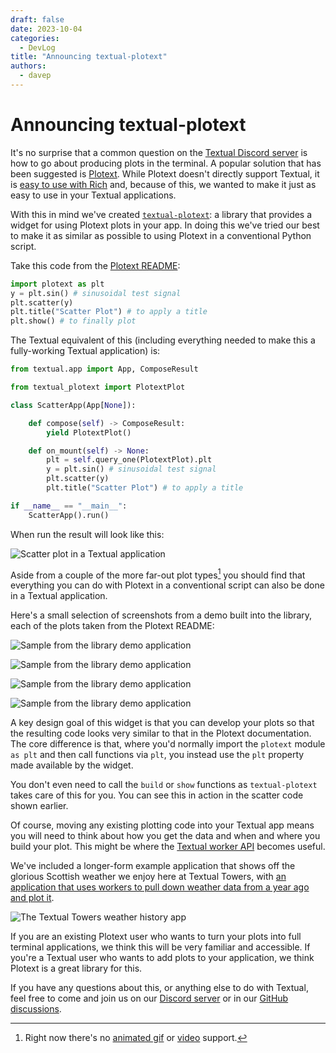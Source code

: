 ```yaml
---
draft: false
date: 2023-10-04
categories:
  - DevLog
title: "Announcing textual-plotext"
authors:
  - davep
---
```


# Announcing textual-plotext

It's no surprise that a common question on the [Textual Discord
server](https://discord.gg/Enf6Z3qhVr) is how to go about producing plots in
the terminal. A popular solution that has been suggested is
[Plotext](https://github.com/piccolomo/plotext). While Plotext doesn't
directly support Textual, it is [easy to use with
Rich](https://github.com/piccolomo/plotext/blob/master/readme/environments.md#rich)
and, because of this, we wanted to make it just as easy to use in your
Textual applications.

<!-- more -->

With this in mind we've created
[`textual-plotext`](https://pypi.org/project/textual-plotext/): a library
that provides a widget for using Plotext plots in your app. In doing this
we've tried our best to make it as similar as possible to using Plotext in a
conventional Python script.

Take this code from the [Plotext README](https://github.com/piccolomo/plotext#readme):

```python
import plotext as plt
y = plt.sin() # sinusoidal test signal
plt.scatter(y)
plt.title("Scatter Plot") # to apply a title
plt.show() # to finally plot
```

The Textual equivalent of this (including everything needed to make this a
fully-working Textual application) is:

```python
from textual.app import App, ComposeResult

from textual_plotext import PlotextPlot

class ScatterApp(App[None]):

    def compose(self) -> ComposeResult:
        yield PlotextPlot()

    def on_mount(self) -> None:
        plt = self.query_one(PlotextPlot).plt
        y = plt.sin() # sinusoidal test signal
        plt.scatter(y)
        plt.title("Scatter Plot") # to apply a title

if __name__ == "__main__":
    ScatterApp().run()
```

When run the result will look like this:

![Scatter plot in a Textual application](/blog/images/textual-plotext/scatter.png)

Aside from a couple of the more far-out plot types[^1] you should find that
everything you can do with Plotext in a conventional script can also be done
in a Textual application.

Here's a small selection of screenshots from a demo built into the library,
each of the plots taken from the Plotext README:

![Sample from the library demo application](/blog/images/textual-plotext/demo1.png)

![Sample from the library demo application](/blog/images/textual-plotext/demo2.png)

![Sample from the library demo application](/blog/images/textual-plotext/demo3.png)

![Sample from the library demo application](/blog/images/textual-plotext/demo4.png)

A key design goal of this widget is that you can develop your plots so that
the resulting code looks very similar to that in the Plotext documentation.
The core difference is that, where you'd normally import the `plotext`
module `as plt` and then call functions via `plt`, you instead use the `plt`
property made available by the widget.

You don't even need to call the `build` or `show` functions as
`textual-plotext` takes care of this for you. You can see this in action in
the scatter code shown earlier.

Of course, moving any existing plotting code into your Textual app means you
will need to think about how you get the data and when and where you build
your plot. This might be where the [Textual worker
API](https://textual.textualize.io/guide/workers/) becomes useful.

We've included a longer-form example application that shows off the glorious
Scottish weather we enjoy here at Textual Towers, with [an application that
uses workers to pull down weather data from a year ago and plot
it](https://github.com/Textualize/textual-plotext/blob/main/examples/textual_towers_weather.py).

![The Textual Towers weather history app](/blog/images/textual-plotext/weather.png)

If you are an existing Plotext user who wants to turn your plots into full
terminal applications, we think this will be very familiar and accessible.
If you're a Textual user who wants to add plots to your application, we
think Plotext is a great library for this.

If you have any questions about this, or anything else to do with Textual,
feel free to come and join us on our [Discord
server](https://discord.gg/Enf6Z3qhVr) or in our [GitHub
discussions](https://github.com/Textualize/textual/discussions).

[^1]: Right now there's no [animated
    gif](https://github.com/piccolomo/plotext/blob/master/readme/image.md#gif-plot)
    or
    [video](https://github.com/piccolomo/plotext/blob/master/readme/video.md)
    support.
